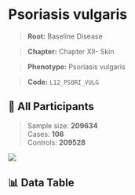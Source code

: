# Psoriasis vulgaris

> **Root:** Baseline Disease  

> **Chapter:** Chapter XII- Skin  

> **Phenotype:** Psoriasis vulgaris  

> **Code:** `L12_PSORI_VULG`

## 🧪 All Participants  
> Sample size: **209634**  
> Cases: **106**  
> Controls: **209528**
<img src="/Sensitive/Figures/ALL/Incidence/L12_PSORI_VULG.png"/>

## 📊 Data Table
<CsvTableMRF src="/Sensitive/Data/ALL/Incidence/COX_L12_PSORI_VULG.csv"/>

